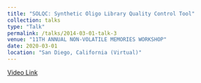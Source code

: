 ```yaml
---
title: "SOLQC: Synthetic Oligo Library Quality Control Tool"
collection: talks
type: "Talk"
permalink: /talks/2014-03-01-talk-3
venue: "11TH ANNUAL NON-VOLATILE MEMORIES WORKSHOP"
date: 2020-03-01
location: "San Diego, California (Virtual)"
---
```

[Video Link](https://drive.google.com/file/d/1rbzexHxieDRhrQo-moc1-rw__EpWVA8w/view?usp=sharing)
